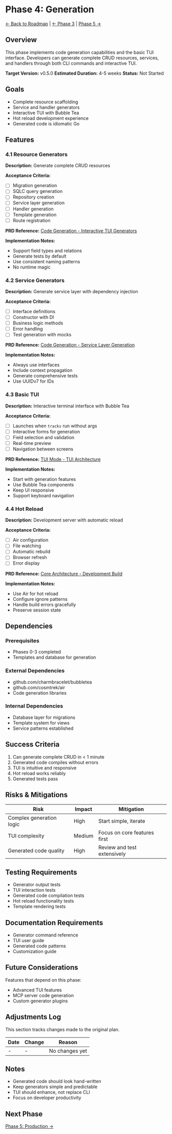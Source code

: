 # Phase 4: Generation

[← Back to Roadmap](../README.md) | [← Phase 3](./3-auth-system.md) | [Phase 5 →](./5-production.md)

## Overview

This phase implements code generation capabilities and the basic TUI interface. Developers can generate complete CRUD resources, services, and handlers through both CLI commands and interactive TUI.

**Target Version:** v0.5.0
**Estimated Duration:** 4-5 weeks
**Status:** Not Started

## Goals

- Complete resource scaffolding
- Service and handler generators
- Interactive TUI with Bubble Tea
- Hot reload development experience
- Generated code is idiomatic Go

## Features

### 4.1 Resource Generators

**Description:** Generate complete CRUD resources

**Acceptance Criteria:**

- [ ] Migration generation
- [ ] SQLC query generation
- [ ] Repository creation
- [ ] Service layer generation
- [ ] Handler generation
- [ ] Template generation
- [ ] Route registration

**PRD Reference:** [Code Generation - Interactive TUI Generators](../../prd/14_code_generation.md#interactive-tui-generators)

**Implementation Notes:**

- Support field types and relations
- Generate tests by default
- Use consistent naming patterns
- No runtime magic

### 4.2 Service Generators

**Description:** Generate service layer with dependency injection

**Acceptance Criteria:**

- [ ] Interface definitions
- [ ] Constructor with DI
- [ ] Business logic methods
- [ ] Error handling
- [ ] Test generation with mocks

**PRD Reference:** [Code Generation - Service Layer Generation](../../prd/14_code_generation.md#service-layer-generation)

**Implementation Notes:**

- Always use interfaces
- Include context propagation
- Generate comprehensive tests
- Use UUIDv7 for IDs

### 4.3 Basic TUI

**Description:** Interactive terminal interface with Bubble Tea

**Acceptance Criteria:**

- [ ] Launches when `tracks` run without args
- [ ] Interactive forms for generation
- [ ] Field selection and validation
- [ ] Real-time preview
- [ ] Navigation between screens

**PRD Reference:** [TUI Mode - TUI Architecture](../../prd/16_tui_mode.md#tui-architecture)

**Implementation Notes:**

- Start with generation features
- Use Bubble Tea components
- Keep UI responsive
- Support keyboard navigation

### 4.4 Hot Reload

**Description:** Development server with automatic reload

**Acceptance Criteria:**

- [ ] Air configuration
- [ ] File watching
- [ ] Automatic rebuild
- [ ] Browser refresh
- [ ] Error display

**PRD Reference:** [Core Architecture - Development Build](../../prd/1_core_architecture.md#development-build)

**Implementation Notes:**

- Use Air for hot reload
- Configure ignore patterns
- Handle build errors gracefully
- Preserve session state

## Dependencies

### Prerequisites

- Phases 0-3 completed
- Templates and database for generation

### External Dependencies

- github.com/charmbracelet/bubbletea
- github.com/cosmtrek/air
- Code generation libraries

### Internal Dependencies

- Database layer for migrations
- Template system for views
- Service patterns established

## Success Criteria

1. Can generate complete CRUD in < 1 minute
2. Generated code compiles without errors
3. TUI is intuitive and responsive
4. Hot reload works reliably
5. Generated tests pass

## Risks & Mitigations

| Risk | Impact | Mitigation |
|------|--------|------------|
| Complex generation logic | High | Start simple, iterate |
| TUI complexity | Medium | Focus on core features first |
| Generated code quality | High | Review and test extensively |

## Testing Requirements

- Generator output tests
- TUI interaction tests
- Generated code compilation tests
- Hot reload functionality tests
- Template rendering tests

## Documentation Requirements

- Generator command reference
- TUI user guide
- Generated code patterns
- Customization guide

## Future Considerations

Features that depend on this phase:

- Advanced TUI features
- MCP server code generation
- Custom generator plugins

## Adjustments Log

This section tracks changes made to the original plan.

| Date | Change | Reason |
|------|--------|--------|
| - | - | No changes yet |

## Notes

- Generated code should look hand-written
- Keep generators simple and predictable
- TUI should enhance, not replace CLI
- Focus on developer productivity

## Next Phase

[Phase 5: Production →](./5-production.md)
